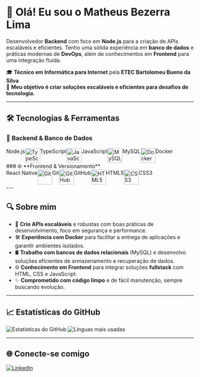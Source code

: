 # 👋 Olá! Eu sou o Matheus Bezerra Lima

Desenvolvedor **Backend** com foco em **Node.js** para a criação de APIs escaláveis e eficientes. Tenho uma sólida experiência em **banco de dados** e práticas modernas de **DevOps**, além de conhecimentos em **Frontend** para uma integração fluida.

🎓 **Técnico em Informática para Internet** pela **ETEC Bartolomeu Bueno da Silva**  
🚀 **Meu objetivo é criar soluções escaláveis e eficientes para desafios de tecnologia.**

---

## 🛠️ Tecnologias & Ferramentas

### 🚀 **Backend & Banco de Dados**
<div style="display: flex; flex-direction: row;>
<img src="https://cdn.jsdelivr.net/gh/devicons/devicon/icons/nodejs/nodejs-original.svg" width="40" alt="Node.js"/> Node.js  
<img src="https://cdn.jsdelivr.net/gh/devicons/devicon/icons/typescript/typescript-original.svg" width="40" alt="TypeScript"/> TypeScript  
<img src="https://cdn.jsdelivr.net/gh/devicons/devicon/icons/javascript/javascript-original.svg" width="40" alt="JavaScript"/> JavaScript  
<img src="https://cdn.jsdelivr.net/gh/devicons/devicon/icons/mysql/mysql-original.svg" width="40" alt="MySQL"/> MySQL  
<img src="https://cdn.jsdelivr.net/gh/devicons/devicon/icons/docker/docker-original.svg" width="40" alt="Docker"/> Docker  
</div>
### 🌐 **Frontend & Versionamento**
<div style="display: flex; flex-direction: row;>
<img src="https://cdn.jsdelivr.net/gh/devicons/devicon/icons/react/react-original.svg" width="40" alt="React Native"/> React Native  
<img src="https://cdn.jsdelivr.net/gh/devicons/devicon/icons/git/git-original.svg" width="40" alt="Git"/> Git  
<img src="https://cdn.jsdelivr.net/gh/devicons/devicon/icons/github/github-original.svg" width="40" alt="GitHub"/> GitHub  
<img src="https://cdn.jsdelivr.net/gh/devicons/devicon/icons/html5/html5-original.svg" width="40" alt="HTML5"/> HTML5  
<img src="https://cdn.jsdelivr.net/gh/devicons/devicon/icons/css3/css3-original.svg" width="40" alt="CSS3"/> CSS3  
</div>
---

## 🔍 Sobre mim

- 🔧 **Crio APIs escaláveis** e robustas com boas práticas de desenvolvimento, foco em segurança e performance.
- 🛠️ **Experiência com Docker** para facilitar a entrega de aplicações e garantir ambientes isolados.
- 🛢️ **Trabalho com bancos de dados relacionais** (MySQL) e desenvolvo soluções eficientes de armazenamento e recuperação de dados.
- 🌐 **Conhecimento em Frontend** para integrar soluções **fullstack** com HTML, CSS e JavaScript.
- ✨ **Comprometido com código limpo** e de fácil manutenção, sempre buscando evolução.

---

## 📈 Estatísticas do GitHub

![Estatísticas do GitHub](https://github-readme-stats.vercel.app/api?username=MatheusBezerraLima&show_icons=true&theme=radical)
![Línguas mais usadas](https://github-readme-stats.vercel.app/api/top-langs/?username=MatheusBezerraLima&layout=compact&theme=radical)

---

## 🌐 Conecte-se comigo

[![LinkedIn](https://img.shields.io/badge/-Matheus%20Bezerra%20Lima-0A66C2?style=for-the-badge&logo=linkedin&logoColor=white)](https://www.linkedin.com/in/matheus-bezerra-lima-156146265/)
